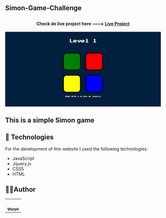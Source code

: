 ## Simon-Game-Challenge

## <h4 align="center"> Check de live project here ---> <a href="https://wpnnt.github.io/Simon-Game-Challenge">Live Project</a> </h4>
![Resultado final do projeto](preview.png)

## This is a simple Simon game

## 💼 Technologies

For the development of this website I used the following technologies:

- JavaScript  
- Jquery.js
- CSS5
- HTML 

<h2> 🐱‍💻Author</h2>
<table>
  <tr>
    <td align="center">
      <a href="https://github.com/Wpnnt">
        <img src="https://avatars.githubusercontent.com/u/93552279?s=400&u=20853ee847f2ed5e1993543368b4b53e6653ad97&v=4" width="100px;" alt=""/><br>
        <sub>
          <b>Warph</b>
        </sub>
      </a>
    </td>
  </tr>
</table>
